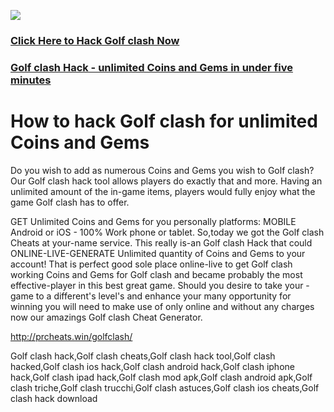 <a href="http://prcheats.win/golfclash/"><img src="https://i.imgur.com/JofLywq.gif"></a>
<h3><a href="http://prcheats.win/golfclash/">Click Here to Hack Golf clash Now</a></h3>
<h3><a href="http://prcheats.win/golfclash/">Golf clash Hack - unlimited Coins and Gems in under five minutes</a></h3>

<h1> How to hack Golf clash for unlimited Coins and Gems</h1>
Do you wish to add as numerous Coins and Gems you wish to Golf clash? Our Golf clash hack tool allows players do exactly that and more. Having an unlimited amount of the in-game items, players would fully enjoy what the game Golf clash has to offer.

GET Unlimited Coins and Gems for you personally platforms: MOBILE Android or iOS - 100% Work phone or tablet. So,today we got the Golf clash Cheats at your-name service. This really is-an Golf clash Hack that could ONLINE-LIVE-GENERATE Unlimited quantity of Coins and Gems to your account! That is perfect good sole place online-live to get Golf clash working Coins and Gems for Golf clash and became probably the most effective-player in this best great game. Should you desire to take your - game to a different's level's and enhance your many opportunity for winning you will need to make use of only online and without any charges now our amazings Golf clash Cheat Generator. 

<a href="http://prcheats.win/golfclash/">http://prcheats.win/golfclash/</a>


Golf clash hack,Golf clash cheats,Golf clash hack tool,Golf clash hacked,Golf clash ios hack,Golf clash android hack,Golf clash iphone hack,Golf clash ipad hack,Golf clash mod apk,Golf clash android apk,Golf clash triche,Golf clash trucchi,Golf clash astuces,Golf clash ios cheats,Golf clash hack download
